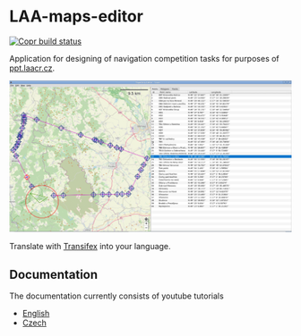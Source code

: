 # LAA-maps-editor


[![Copr build status](https://copr.fedorainfracloud.org/coprs/jmlich/laa/package/editor/status_image/last_build.png)](https://copr.fedorainfracloud.org/coprs/jmlich/laa/package/editor/)

Application for designing of navigation competition tasks for purposes of [ppt.laacr.cz](https://ppt.laacr.cz).

![](docs/screenshot.jpg)

Translate with [Transifex](https://explore.transifex.com/dcgm/laa-maps-editor/) into your language.

## Documentation

The documentation currently consists of youtube tutorials

* [English](https://www.youtube.com/watch?v=TZaBztunyz8&list=PLiYNqAc3ASPypZ2GrPKNAxaCRBkP3FXtl)
* [Czech](https://www.youtube.com/watch?v=h3TNF4oj7sI&list=PLiYNqAc3ASPzsGdlEkPKGLEHutjCugcvc)
